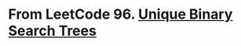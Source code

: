 # From LeetCode 96. [Unique Binary Search Trees](https://leetcode-cn.com/problems/unique-binary-search-trees/)